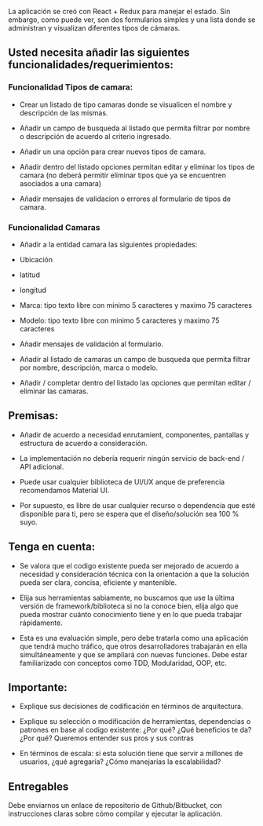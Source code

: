 
La aplicación se creó con React + Redux para manejar el estado. Sin embargo, como puede ver, son dos formularios simples y una lista donde se administran y visualizan diferentes tipos de cámaras.

## Usted necesita añadir las siguientes funcionalidades/requerimientos:

### Funcionalidad Tipos de camara:

- Crear un listado de tipo camaras donde se visualicen el nombre y descripción de las mismas.

- Añadir un campo de busqueda al listado que permita filtrar por nombre o descripción de acuerdo al criterio ingresado.

- Añadir un una opción para crear nuevos tipos de camara.

- Añadir dentro del listado opciones permitan editar y eliminar los tipos de camara (no deberá permitir eliminar tipos que ya se encuentren asociados a una camara)

- Añadir mensajes de validacion o errores al formulario de tipos de camara.

### Funcionalidad Camaras
  
- Añadir a la entidad camara las siguientes propiedades:

- Ubicación

- latitud

- longitud

- Marca: tipo texto libre con minimo 5 caracteres y maximo 75 caracteres

- Modelo: tipo texto libre con minimo 5 caracteres y maximo 75 caracteres

- Añadir mensajes de validación al formulario.

- Añadir al listado de camaras un campo de busqueda que permita filtrar por nombre, descripción, marca o modelo.

- Añadir / completar dentro del listado las opciones que permitan editar / eliminar las camaras.

## Premisas:

- Añadir de acuerdo a necesidad enrutamient, componentes, pantallas y estructura de acuerdo a consideración.

- La implementación no debería requerir ningún servicio de back-end / API adicional.

- Puede usar cualquier biblioteca de UI/UX anque de preferencia recomendamos Material UI.

- Por supuesto, es libre de usar cualquier recurso o dependencia que esté disponible para ti, pero se espera que el diseño/solución sea 100 % suyo.

  

## Tenga en cuenta:

- Se valora que el codigo existente pueda ser mejorado de acuerdo a necesidad y consideración técnica con la orientación a que la solución pueda ser clara, concisa, eficiente y mantenible.

- Elija sus herramientas sabiamente, no buscamos que use la última versión de framework/biblioteca si no la conoce bien, elija algo que pueda mostrar cuánto conocimiento tiene y en lo que pueda trabajar rápidamente.

- Esta es una evaluación simple, pero debe tratarla como una aplicación que tendrá mucho tráfico, que otros desarrolladores trabajarán en ella simultáneamente y que se ampliará con nuevas funciones. Debe estar familiarizado con conceptos como TDD, Modularidad, OOP, etc.

## Importante:

- Explique sus decisiones de codificación en términos de arquitectura.

- Explique su selección o modificación de herramientas, dependencias o patrones en base al codigo existente: ¿Por qué? ¿Qué beneficios te da? ¿Por qué? Queremos entender sus pros y sus contras

- En términos de escala: si esta solución tiene que servir a millones de usuarios, ¿qué agregaría? ¿Cómo manejarías la escalabilidad?

## Entregables
Debe enviarnos un enlace de repositorio de Github/Bitbucket, con instrucciones claras sobre cómo compilar y ejecutar la aplicación.